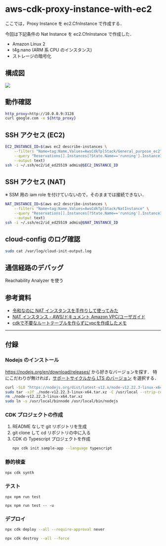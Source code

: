 # aws-cdk-proxy-instance-with-ec2

ここでは，Proxy Instance を ec2.CfnInstance で作成する．

今回は下記条件の Nat Instance を ec2.CfnInstance で作成した．
- Amazon Linux 2
- t4g.nano (ARM 系 CPU のインスタンス)
- ストレージの暗号化

## 構成図

![](architecture.drawio.png)

## 動作確認

```bash
http_proxy=http://10.0.0.9:3128
curl google.com -x ${http_proxy}
```

## SSH アクセス (EC2)

```bash
EC2_INSTANCE_ID=$(aws ec2 describe-instances \
    --filters "Name=tag:Name,Values=AwsCdkTplStack/General_purpose_ec2" \
    --query "Reservations[].Instances[?State.Name=='running'].InstanceId[]" \
    --output text)
ssh -i ~/.ssh/ec2/id_ed25519 admis@$EC2_INSTANCE_ID
```

## SSH アクセス (NAT)

※ SSM 用の iam role を付けていないので，そのままでは接続できない．

```bash
NAT_INSTANCE_ID=$(aws ec2 describe-instances \
    --filters "Name=tag:Name,Values=AwsCdkTplStack/NatInstance" \
    --query "Reservations[].Instances[?State.Name=='running'].InstanceId[]" \
    --output text)
ssh -i ~/.ssh/ec2/id_ed25519 admis@$NAT_INSTANCE_ID
```

## cloud-config のログ確認

```bash
sudo cat /var/log/cloud-init-output.log
```

## 通信経路のデバッグ

Reachability Analyzer を使う

## 参考資料

- [令和なのに NAT インスタンスを手作りして使ってみた](https://dev.classmethod.jp/articles/nat-instance-handmaid/)
- [NAT インスタンス - AWS/ドキュメント Amazon VPC/ユーザガイド](https://docs.aws.amazon.com/ja_jp/vpc/latest/userguide/VPC_NAT_Instance.html)
- [cdkで不要なルートテーブルを作らずにvpcを作成したメモ](https://qiita.com/hibohiboo/items/cf953c3a0efdcc1e2d9c#%E3%82%BD%E3%83%BC%E3%82%B9)

---

## 付録

### Nodejs のインストール

https://nodejs.org/en/download/releases/ から好きなバージョンを探す．
特にこだわりが無ければ，[サポートサイクルから LTS のバージョン](https://endoflife.date/nodejs) を選択する．

```bash
curl -SLO "https://nodejs.org/dist/latest-v12.x/node-v12.22.3-linux-x64.tar.xz"
sudo tar -xJf ./node-v12.22.3-linux-x64.tar.xz -C /usr/local --strip-components=1 --no-same-owner
rm ./node-v12.22.3-linux-x64.tar.xz
sudo ln -s /usr/local/binnode /usr/local/bin/nodejs
```

### CDK プロジェクトの作成
1. README なしで git リポジトリを生成
2. git clone して cd リポジトリの中に入る
3. CDK の Typescript プロジェクトを作成
   ```bash
   npx cdk init sample-app --language typescript
   ```

### 静的検査
```bash
npx cdk synth
```

### テスト
```
npx npm run test
```
```
npx npm run test -- -u
```

### デプロイ
```bash
npx cdk deploy --all --require-approval never
```
```bash
npx cdk destroy --all --force
```
